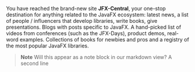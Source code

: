 You have reached the brand-new site **JFX-Central**, your one-stop destination for anything
related to the JavaFX ecosystem: latest news, a list of people / influencers that develop libraries, 
write books, give presentations. Blogs with posts specific to JavaFX. A hand-picked list of videos from 
conferences (such as the JFX-Days), product demos, real-word examples. Collections of books for newbies 
and pros and a registry of the most popular JavaFX libraries.

> **Note** Will this appear as a note block in our markdown view?
> A second line
